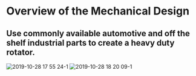 # Overview of the Mechanical Design
## Use commonly available automotive and off the shelf industrial parts to create a heavy duty rotator.


![2019-10-28 17 55 24-1](https://user-images.githubusercontent.com/6608613/68074292-b825a380-fd56-11e9-86ac-8a0d8f19774c.jpg)
![2019-10-28 18 20 09-1](https://user-images.githubusercontent.com/6608613/68074215-caeba880-fd55-11e9-80cd-535ea205328f.jpg)
